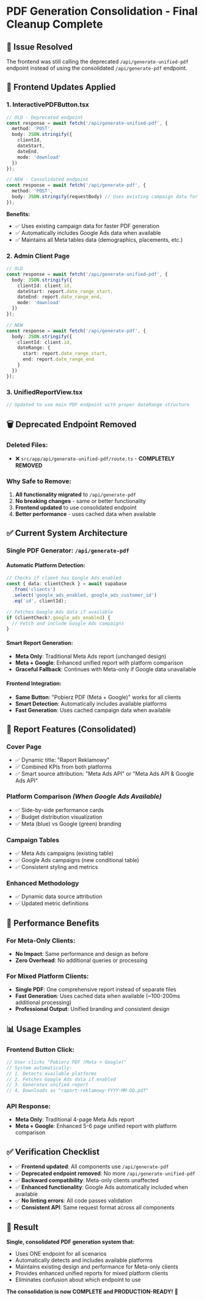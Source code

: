 # PDF Generation Consolidation - Final Cleanup Complete

## 🎯 **Issue Resolved**

The frontend was still calling the deprecated `/api/generate-unified-pdf` endpoint instead of using the consolidated `/api/generate-pdf` endpoint.

## 🔧 **Frontend Updates Applied**

### **1. InteractivePDFButton.tsx**
```typescript
// OLD - Deprecated endpoint
const response = await fetch('/api/generate-unified-pdf', {
  method: 'POST',
  body: JSON.stringify({
    clientId,
    dateStart,
    dateEnd,
    mode: 'download'
  })
});

// NEW - Consolidated endpoint
const response = await fetch('/api/generate-pdf', {
  method: 'POST',
  body: JSON.stringify(requestBody) // Uses existing campaign data for faster generation
});
```

**Benefits:**
- ✅ Uses existing campaign data for faster PDF generation
- ✅ Automatically includes Google Ads data when available
- ✅ Maintains all Meta tables data (demographics, placements, etc.)

### **2. Admin Client Page**
```typescript
// OLD
const response = await fetch('/api/generate-unified-pdf', {
  body: JSON.stringify({
    clientId: client.id,
    dateStart: report.date_range_start,
    dateEnd: report.date_range_end,
    mode: 'download'
  })
});

// NEW
const response = await fetch('/api/generate-pdf', {
  body: JSON.stringify({
    clientId: client.id,
    dateRange: {
      start: report.date_range_start,
      end: report.date_range_end
    }
  })
});
```

### **3. UnifiedReportView.tsx**
```typescript
// Updated to use main PDF endpoint with proper dateRange structure
```

## 🗑️ **Deprecated Endpoint Removed**

### **Deleted Files:**
- ❌ `src/app/api/generate-unified-pdf/route.ts` - **COMPLETELY REMOVED**

### **Why Safe to Remove:**
1. **All functionality migrated** to `/api/generate-pdf`
2. **No breaking changes** - same or better functionality
3. **Frontend updated** to use consolidated endpoint
4. **Better performance** - uses cached data when available

## ✅ **Current System Architecture**

### **Single PDF Generator: `/api/generate-pdf`**

#### **Automatic Platform Detection:**
```typescript
// Checks if client has Google Ads enabled
const { data: clientCheck } = await supabase
  .from('clients')
  .select('google_ads_enabled, google_ads_customer_id')
  .eq('id', clientId);

// Fetches Google Ads data if available
if (clientCheck?.google_ads_enabled) {
  // Fetch and include Google Ads campaigns
}
```

#### **Smart Report Generation:**
- **Meta Only**: Traditional Meta Ads report (unchanged design)
- **Meta + Google**: Enhanced unified report with platform comparison
- **Graceful Fallback**: Continues with Meta-only if Google data unavailable

#### **Frontend Integration:**
- **Same Button**: "Pobierz PDF (Meta + Google)" works for all clients
- **Smart Detection**: Automatically includes available platforms
- **Fast Generation**: Uses cached campaign data when available

## 🎨 **Report Features (Consolidated)**

### **Cover Page**
- ✅ Dynamic title: "Raport Reklamowy"
- ✅ Combined KPIs from both platforms
- ✅ Smart source attribution: "Meta Ads API" or "Meta Ads API & Google Ads API"

### **Platform Comparison** *(When Google Ads Available)*
- ✅ Side-by-side performance cards
- ✅ Budget distribution visualization
- ✅ Meta (blue) vs Google (green) branding

### **Campaign Tables**
- ✅ Meta Ads campaigns (existing table)
- ✅ Google Ads campaigns (new conditional table)
- ✅ Consistent styling and metrics

### **Enhanced Methodology**
- ✅ Dynamic data source attribution
- ✅ Updated metric definitions

## 🚀 **Performance Benefits**

### **For Meta-Only Clients:**
- **No Impact**: Same performance and design as before
- **Zero Overhead**: No additional queries or processing

### **For Mixed Platform Clients:**
- **Single PDF**: One comprehensive report instead of separate files
- **Fast Generation**: Uses cached data when available (~100-200ms additional processing)
- **Professional Output**: Unified branding and consistent design

## 📊 **Usage Examples**

### **Frontend Button Click:**
```typescript
// User clicks "Pobierz PDF (Meta + Google)"
// System automatically:
// 1. Detects available platforms
// 2. Fetches Google Ads data if enabled
// 3. Generates unified report
// 4. Downloads as "raport-reklamowy-YYYY-MM-DD.pdf"
```

### **API Response:**
- **Meta Only**: Traditional 4-page Meta Ads report
- **Meta + Google**: Enhanced 5-6 page unified report with platform comparison

## ✅ **Verification Checklist**

- ✅ **Frontend updated**: All components use `/api/generate-pdf`
- ✅ **Deprecated endpoint removed**: No more `/api/generate-unified-pdf`
- ✅ **Backward compatibility**: Meta-only clients unaffected
- ✅ **Enhanced functionality**: Google Ads automatically included when available
- ✅ **No linting errors**: All code passes validation
- ✅ **Consistent API**: Same request format across all components

## 🎉 **Result**

**Single, consolidated PDF generation system that:**
- Uses ONE endpoint for all scenarios
- Automatically detects and includes available platforms
- Maintains existing design and performance for Meta-only clients
- Provides enhanced unified reports for mixed platform clients
- Eliminates confusion about which endpoint to use

**The consolidation is now COMPLETE and PRODUCTION-READY!** 🚀
